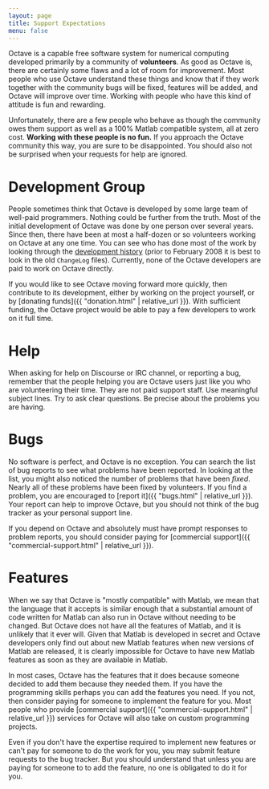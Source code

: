 ```yaml
---
layout: page
title: Support Expectations
menu: false
---
```


Octave is a capable free software system for numerical computing developed
primarily by a community of **volunteers**.
As good as Octave is,
there are certainly some flaws and a lot of room for improvement.
Most people who use Octave understand these things
and know that if they work together with the community bugs will be fixed,
features will be added,
and Octave will improve over time.
Working with people who have this kind of attitude is fun and rewarding.

Unfortunately,
there are a few people who behave as though the community owes them support as
well as a 100% Matlab compatible system,
all at zero cost.
**Working with these people is no fun.**
If you approach the Octave community this way,
you are sure to be disappointed.
You should also not be surprised when your requests for help are ignored.


# Development Group

People sometimes think that Octave is developed by some large team of well-paid
programmers.
Nothing could be further from the truth.
Most of the initial development of Octave was done by one person over several
years.
Since then,
there have been at most a half-dozen or so volunteers working on Octave
at any one time.
You can see who has done most of the work by looking through the
[development history](https://hg.savannah.gnu.org/hgweb/octave)
(prior to February 2008 it is best to look in the old `ChangeLog` files).
Currently,
none of the Octave developers are paid to work on Octave directly.

If you would like to see Octave moving forward more quickly,
then contribute to its development,
either by working on the project yourself,
or by [donating funds]({{ "donation.html" | relative_url }}).
With sufficient funding,
the Octave project would be able to pay a few developers to work on it full
time.


# Help

When asking for help on Discourse or IRC channel,
or reporting a bug,
remember that the people helping you are Octave users just like you
who are volunteering their time.
They are not paid support staff.
Use meaningful subject lines.
Try to ask clear questions.
Be precise about the problems you are having.


# Bugs

No software is perfect,
and Octave is no exception.
You can search the list of bug reports to see what problems have been reported.
In looking at the list,
you might also noticed the number of problems that have been *fixed*.
Nearly all of these problems have been fixed by volunteers.
If you find a problem,
you are encouraged to [report it]({{ "bugs.html" | relative_url }}).
Your report can help to improve Octave,
but you should not think of the bug tracker as your personal support line.

If you depend on Octave and absolutely must have prompt responses to problem
reports,
you should consider paying for
[commercial support]({{ "commercial-support.html" | relative_url }}).


# Features

When we say that Octave is "mostly compatible" with Matlab,
we mean that the language that it accepts is similar enough that a substantial
amount of code written for Matlab can also run in Octave without needing to be
changed.
But Octave does not have all the features of Matlab,
and it is unlikely that it ever will.
Given that Matlab is developed in secret and Octave developers only find out
about new Matlab features when new versions of Matlab are released,
it is clearly impossible for Octave to have new Matlab features as soon as they
are available in Matlab.

In most cases,
Octave has the features that it does because someone decided to add them
because they needed them.
If you have the programming skills perhaps you can add the features you need.
If you not,
then consider paying for someone to implement the feature for you.
Most people who provide
[commercial support]({{ "commercial-support.html" | relative_url }})
services for Octave will also take on custom programming projects.

Even if you don't have the expertise required to implement new features or
can't pay for someone to do the work for you,
you may submit feature requests to the bug tracker.
But you should understand that unless you are paying for someone to to add the
feature,
no one is obligated to do it for you.
